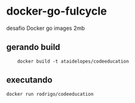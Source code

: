 # docker-go-fulcycle
desafio Docker go images 2mb 

## gerando build

```
    docker build -t ataidelopes/codeeducation
```

## executando
```
docker run rodrigo/codeeducation
```